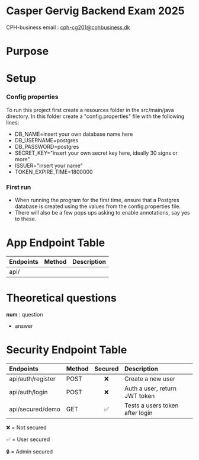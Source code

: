 # Casper Gervig Backend Exam 2025
CPH-business email : cph-cg201@cphbusiness.dk

# Purpose


# Setup

### Config properties

To run this project first create a resources folder in the src/main/java directory. In this folder create a "config.properties" file with the following lines:

* DB_NAME=insert your own database name here
* DB_USERNAME=postgres
* DB_PASSWORD=postgres
* SECRET_KEY="insert your own secret key here, ideally 30 signs or more"
* ISSUER="insert your name"
* TOKEN_EXPIRE_TIME=1800000

### First run

* When running the program for the first time, ensure that a Postgres database is created using the values from the config.properties file.
* There will also be a few pops ups asking to enable annotations, say yes to these.

# App Endpoint Table

| Endpoints | Method | Description |
|:----------|:-------|:------------|
| api/      |        |             |

# Theoretical questions
**num** : question 
* answer

# Security Endpoint Table

| Endpoints                         | Method | Secured      | Description                     |
|:----------------------------------|:-------|:------------:|:--------------------------------|
| api/auth/register                 | POST   | ❌          | Create a new user               |
| api/auth/login                    | POST   | ❌          | Auth a user, return JWT token   |
| api/secured/demo                  | GET    | ✅          | Tests a users token after login |

❌ = Not secured

✅ = User secured

🔒 = Admin secured